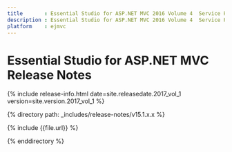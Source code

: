 ```yaml
---
title       : Essential Studio for ASP.NET MVC 2016 Volume 4  Service Pack 1  Release Notes
description : Essential Studio for ASP.NET MVC 2016 Volume 4  Service Pack 1  Release Notes
platform    : ejmvc
---
```


# Essential Studio for ASP.NET MVC Release Notes

{% include release-info.html date=site.releasedate.2017_vol_1 version=site.version.2017_vol_1 %} 

{% directory path: _includes/release-notes/v15.1.x.x %}

{% include {{file.url}} %}

{% enddirectory %}
